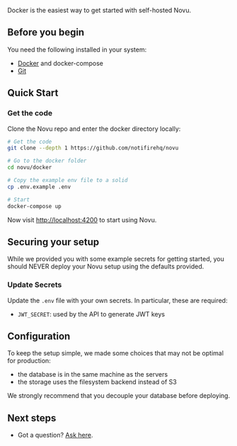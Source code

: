 
Docker is the easiest way to get started with self-hosted Novu.

## Before you begin

You need the following installed in your system:

- [Docker](https://docs.docker.com/engine/install/) and docker-compose
- [Git](https://git-scm.com/downloads)

## Quick Start

### Get the code

Clone the Novu repo and enter the docker directory locally:

```sh
# Get the code
git clone --depth 1 https://github.com/notifirehq/novu

# Go to the docker folder
cd novu/docker

# Copy the example env file to a solid
cp .env.example .env

# Start
docker-compose up
```

Now visit [http://localhost:4200](http://localhost:4200) to start using Novu.


## Securing your setup

While we provided you with some example secrets for getting started, you should NEVER deploy your Novu setup using the defaults provided.

### Update Secrets

Update the `.env` file with your own secrets. In particular, these are required:

- `JWT_SECRET`: used by the API to generate JWT keys

## Configuration

To keep the setup simple, we made some choices that may not be optimal for production:

- the database is in the same machine as the servers
- the storage uses the filesystem backend instead of S3

We strongly recommend that you decouple your database
before deploying.

## Next steps

- Got a question? [Ask here](https://github.com/notifirehq/novu/discussions).
